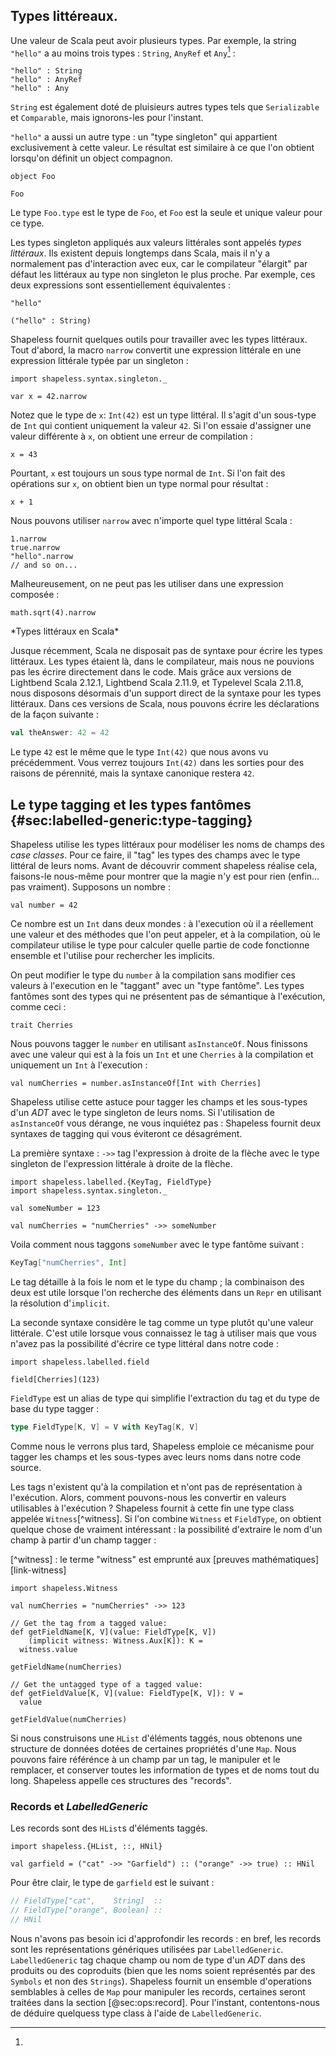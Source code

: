 ## Types littéreaux.

Une valeur de Scala peut avoir plusieurs types.
Par exemple, la string `"hello"` a au moins trois types :
`String`, `AnyRef` et `Any`[^multiple-inheritance] :

```tut:book
"hello" : String
"hello" : AnyRef
"hello" : Any
```

[^multiple-inheritance]:
`String` est également doté de pluisieurs autres types tels que
`Serializable` et `Comparable`, mais ignorons-les pour l'instant.

`"hello"` a aussi un autre type :
un  "type singleton" qui appartient exclusivement à cette valeur.
Le résultat est similaire à ce que l'on obtient
lorsqu'on définit un object compagnon.

```tut:book:silent
object Foo
```

```tut:book
Foo
```

Le type `Foo.type` est le type de `Foo`,
et `Foo` est la seule et unique valeur pour ce type.

Les types singleton appliqués aux valeurs littérales sont appelés *types littéraux*.
Ils existent depuis longtemps dans Scala,
mais il n'y a normalement pas d'interaction avec eux, car le compilateur "élargit" par défaut les littéraux au type non singleton le plus proche.
Par exemple, ces deux expressions sont essentiellement équivalentes :


```tut:book
"hello"

("hello" : String)
```

Shapeless fournit quelques outils pour travailler avec les types littéraux.
Tout d'abord, la macro `narrow` convertit
une expression littérale en une expression littérale typée par un singleton :


```tut:book:silent
import shapeless.syntax.singleton._
```

```tut:book
var x = 42.narrow
```

Notez que le type de `x`: `Int(42)` est un type littéral.
Il s'agit d'un sous-type de `Int` qui contient uniquement la valeur `42`.
Si l'on essaie d'assigner une valeur différente à `x`,
on obtient une erreur de compilation :

```tut:book:fail
x = 43
```

Pourtant, `x` est toujours un sous type normal de `Int`.
Si l'on fait des opérations sur `x`, on obtient bien un type normal pour résultat :

```tut:book
x + 1
```

Nous pouvons utiliser `narrow` avec n'importe quel type littéral Scala :

```tut:book
1.narrow
true.narrow
"hello".narrow
// and so on...
```

Malheureusement, on ne peut pas les utiliser dans une expression composée :

```tut:book:fail
math.sqrt(4).narrow
```

<div class="callout callout-info">
*Types littéraux en Scala*

Jusque récemment, Scala ne disposait pas de syntaxe pour écrire les types littéraux.
Les types étaient là, dans le compilateur, mais nous ne pouvions pas les écrire directement dans le code.
Mais grâce aux versions de Lightbend Scala 2.12.1, Lightbend Scala 2.11.9,
et Typelevel Scala 2.11.8, nous disposons désormais d'un support direct de la syntaxe pour les types littéraux.
Dans ces versions de Scala, nous pouvons écrire les déclarations de la façon suivante :

```scala
val theAnswer: 42 = 42
```
Le type `42` est le même que le type `Int(42)` que nous avons vu précédemment.
Vous verrez toujours `Int(42)` dans les sorties pour des raisons de pérennité,
mais la syntaxe canonique restera `42`.

</div>

## Le type tagging et les types fantômes {#sec:labelled-generic:type-tagging}

Shapeless utilise les types littéraux pour modéliser les noms de champs des *case classes*.
Pour ce faire, il "tag" les types des champs avec le type littéral de leurs noms.
Avant de découvrir comment shapeless réalise cela, faisons-le nous-même pour montrer que la magie n'y est pour rien
(enfin... pas vraiment).
Supposons un nombre :

```tut:book:silent
val number = 42
```
Ce nombre est un `Int` dans deux mondes :
à l'execution où il a réellement une valeur
et des méthodes que l'on peut appeler,
et à la compilation, où le compilateur utilise
le type pour calculer quelle partie
de code fonctionne ensemble
et l'utilise pour rechercher les implicits.

On peut modifier le type du `number` à la compilation
sans modifier ces valeurs
à l'execution en le "taggant" avec un "type fantôme".
Les types fantômes sont des types qui
ne présentent pas de sémantique à l'exécution,
comme ceci :

```tut:book:silent
trait Cherries
```

Nous pouvons tagger le `number` en utilisant `asInstanceOf`.
Nous finissons avec une valeur qui est
à la fois un `Int` et une `Cherries` à la compilation
et uniquement un `Int` à l'execution :

```tut:book
val numCherries = number.asInstanceOf[Int with Cherries]
```

Shapeless utilise cette astuce pour tagger les champs et les sous-types d'un *ADT*
avec le type singleton de leurs noms.
Si l'utilisation de `asInstanceOf`
vous dérange, ne vous inquiétez pas :
Shapeless fournit deux syntaxes de
tagging qui vous éviteront ce désagrément.


La première syntaxe :  `->>`
tag l'expression à droite de la flèche avec
le type singleton de l'expression littérale à droite de la flèche.


```tut:book:silent
import shapeless.labelled.{KeyTag, FieldType}
import shapeless.syntax.singleton._

val someNumber = 123
```

```tut:book
val numCherries = "numCherries" ->> someNumber
```

Voila comment nous taggons `someNumber`
avec le type fantôme suivant :


```scala
KeyTag["numCherries", Int]
```

Le tag détaille à la fois le nom et le type du champ ;
la combinaison des deux est utile lorsque
l'on recherche des éléments dans un `Repr` en
utilisant la résolution d'`implicit`.

La seconde syntaxe considère le tag comme un type plutôt qu'une valeur littérale.
C'est utile lorsque vous connaissez le tag à utiliser
mais que vous n'avez pas la possibilité
d'écrire ce type littéral dans notre code :

```tut:book:silent
import shapeless.labelled.field
```

```tut:book
field[Cherries](123)
```

`FieldType` est un alias de type qui simplifie
l'extraction du tag et du type de base du type tagger :

```scala
type FieldType[K, V] = V with KeyTag[K, V]
```

Comme nous le verrons plus tard,
Shapeless emploie ce mécanisme pour tagger
les champs et les sous-types avec
leurs noms dans notre code source.


Les tags n'existent qu'à la compilation
et n'ont pas de représentation à l'exécution.
Alors, comment pouvons-nous les convertir en valeurs utilisables à l'exécution ?
Shapeless fournit à cette fin une type class appelée `Witness`[^witness].
Si l'on combine `Witness` et `FieldType`,
on obtient quelque chose de vraiment intéressant :
la possibilité d'extraire le nom d'un champ à partir d'un champ tagger :

[^witness] : le terme "witness" est emprunté aux [preuves mathématiques][link-witness]


```tut:book:silent
import shapeless.Witness
```

```tut:book
val numCherries = "numCherries" ->> 123
```

```tut:book:silent
// Get the tag from a tagged value:
def getFieldName[K, V](value: FieldType[K, V])
    (implicit witness: Witness.Aux[K]): K =
  witness.value
```

```tut:book
getFieldName(numCherries)
```

```tut:book:silent
// Get the untagged type of a tagged value:
def getFieldValue[K, V](value: FieldType[K, V]): V =
  value
```

```tut:book
getFieldValue(numCherries)
```

Si nous construisons une `HList` d'éléments taggés,
nous obtenons une structure de données dotées de certaines propriétés d'une `Map`.
Nous pouvons faire référénce à un champ par un tag, le manipuler et le remplacer,
et conserver toutes les information de types et de noms tout du long.
Shapeless appelle ces structures des "records".

### Records et *LabelledGeneric*

Les records sont des `HList`s d'éléments taggés.

```tut:book:silent
import shapeless.{HList, ::, HNil}
```

```tut:book
val garfield = ("cat" ->> "Garfield") :: ("orange" ->> true) :: HNil
```

Pour être clair, le type de `garfield` est le suivant :

```scala
// FieldType["cat",    String]  ::
// FieldType["orange", Boolean] ::
// HNil
```

Nous n'avons pas besoin ici d'approfondir les records :
en bref, les records sont les représentations génériques utilisées par `LabelledGeneric`.
`LabelledGeneric` tag chaque champ ou nom de type d'un *ADT* dans des produits ou des coproduits
(bien que les noms soient représentés par des `Symbols` et non des `Strings`).
Shapeless fournit un ensemble d'operations semblables à celles de `Map` pour manipuler les records,
certaines seront traitées dans la section [@sec:ops:record].
Pour l'instant, contentons-nous de déduire quelquess type class à l'aide de  `LabelledGeneric`.
